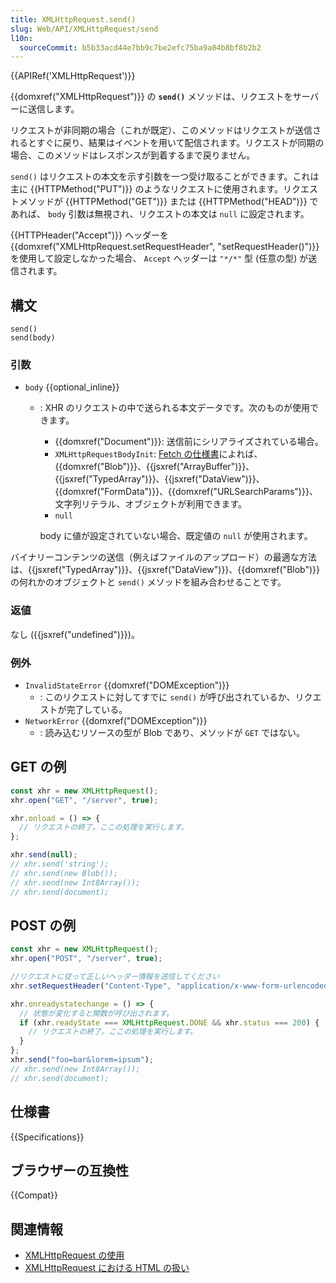 ```yaml
---
title: XMLHttpRequest.send()
slug: Web/API/XMLHttpRequest/send
l10n:
  sourceCommit: b5b33acd44e7bb9c7be2efc75ba9a04b8bf8b2b2
---
```


{{APIRef('XMLHttpRequest')}}

{{domxref("XMLHttpRequest")}} の **`send()`** メソッドは、リクエストをサーバーに送信します。

リクエストが非同期の場合（これが既定）、このメソッドはリクエストが送信されるとすぐに戻り、結果はイベントを用いて配信されます。リクエストが同期の場合、このメソッドはレスポンスが到着するまで戻りません。

`send()` はリクエストの本文を示す引数を一つ受け取ることができます。これは主に {{HTTPMethod("PUT")}} のようなリクエストに使用されます。リクエストメソッドが {{HTTPMethod("GET")}} または {{HTTPMethod("HEAD")}} であれば、 `body` 引数は無視され、リクエストの本文は `null` に設定されます。

{{HTTPHeader("Accept")}} ヘッダーを {{domxref("XMLHttpRequest.setRequestHeader", "setRequestHeader()")}} を使用して設定しなかった場合、 `Accept` ヘッダーは `"*/*"` 型 (任意の型) が送信されます。

## 構文

```js-nolint
send()
send(body)
```

### 引数

- `body` {{optional_inline}}

  - : XHR のリクエストの中で送られる本文データです。次のものが使用できます。

    - {{domxref("Document")}}: 送信前にシリアライズされている場合。
    - `XMLHttpRequestBodyInit`: [Fetch の仕様書](https://fetch.spec.whatwg.org/#typedefdef-xmlhttprequestbodyinit)によれば、{{domxref("Blob")}}、{{jsxref("ArrayBuffer")}}、{{jsxref("TypedArray")}}、{{jsxref("DataView")}}、{{domxref("FormData")}}、{{domxref("URLSearchParams")}}、文字列リテラル、オブジェクトが利用できます。
    - `null`

    body に値が設定されていない場合、既定値の `null` が使用されます。

バイナリーコンテンツの送信（例えばファイルのアップロード）の最適な方法は、{{jsxref("TypedArray")}}、{{jsxref("DataView")}}、{{domxref("Blob")}} の何れかのオブジェクトと `send()` メソッドを組み合わせることです。

### 返値

なし ({{jsxref("undefined")}})。

### 例外

- `InvalidStateError` {{domxref("DOMException")}}
  - : このリクエストに対してすでに `send()` が呼び出されているか、リクエストが完了している。
- `NetworkError` {{domxref("DOMException")}}
  - : 読み込むリソースの型が Blob であり、メソッドが `GET` ではない。

## GET の例

```js
const xhr = new XMLHttpRequest();
xhr.open("GET", "/server", true);

xhr.onload = () => {
  // リクエストの終了。ここの処理を実行します。
};

xhr.send(null);
// xhr.send('string');
// xhr.send(new Blob());
// xhr.send(new Int8Array());
// xhr.send(document);
```

## POST の例

```js
const xhr = new XMLHttpRequest();
xhr.open("POST", "/server", true);

//リクエストに従って正しいヘッダー情報を送信してください
xhr.setRequestHeader("Content-Type", "application/x-www-form-urlencoded");

xhr.onreadystatechange = () => {
  // 状態が変化すると関数が呼び出されます。
  if (xhr.readyState === XMLHttpRequest.DONE && xhr.status === 200) {
    // リクエストの終了。ここの処理を実行します。
  }
};
xhr.send("foo=bar&lorem=ipsum");
// xhr.send(new Int8Array());
// xhr.send(document);
```

## 仕様書

{{Specifications}}

## ブラウザーの互換性

{{Compat}}

## 関連情報

- [XMLHttpRequest の使用](/ja/docs/Web/API/XMLHttpRequest/Using_XMLHttpRequest)
- [XMLHttpRequest における HTML の扱い](/ja/docs/Web/API/XMLHttpRequest/HTML_in_XMLHttpRequest)
